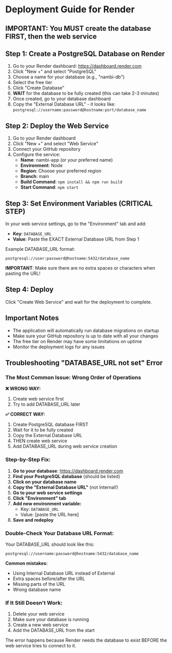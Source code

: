 # Deployment Guide for Render

## IMPORTANT: You MUST create the database FIRST, then the web service

## Step 1: Create a PostgreSQL Database on Render

1. Go to your Render dashboard: https://dashboard.render.com
2. Click "New +" and select "PostgreSQL"
3. Choose a name for your database (e.g., "nambi-db")
4. Select the free tier
5. Click "Create Database"
6. **WAIT** for the database to be fully created (this can take 2-3 minutes)
7. Once created, go to your database dashboard
8. Copy the "External Database URL" - it looks like:
   `postgresql://username:password@hostname:port/database_name`

## Step 2: Deploy the Web Service

1. Go to your Render dashboard
2. Click "New +" and select "Web Service"
3. Connect your GitHub repository
4. Configure the service:
   - **Name**: nambi-app (or your preferred name)
   - **Environment**: Node
   - **Region**: Choose your preferred region  
   - **Branch**: main
   - **Build Command**: `npm install && npm run build`
   - **Start Command**: `npm start`

## Step 3: Set Environment Variables (CRITICAL STEP)

In your web service settings, go to the "Environment" tab and add:

- **Key**: `DATABASE_URL`
- **Value**: Paste the EXACT External Database URL from Step 1

Example DATABASE_URL format:
```
postgresql://user:password@hostname:5432/database_name
```

**IMPORTANT**: Make sure there are no extra spaces or characters when pasting the URL!

## Step 4: Deploy

Click "Create Web Service" and wait for the deployment to complete.

## Important Notes

- The application will automatically run database migrations on startup
- Make sure your GitHub repository is up to date with all your changes
- The free tier on Render may have some limitations on uptime
- Monitor the deployment logs for any issues

## Troubleshooting "DATABASE_URL not set" Error

### The Most Common Issue: Wrong Order of Operations

**❌ WRONG WAY:**
1. Create web service first
2. Try to add DATABASE_URL later

**✅ CORRECT WAY:**
1. Create PostgreSQL database FIRST
2. Wait for it to be fully created
3. Copy the External Database URL
4. THEN create web service
5. Add DATABASE_URL during web service creation

### Step-by-Step Fix:

1. **Go to your database**: https://dashboard.render.com
2. **Find your PostgreSQL database** (should be listed)
3. **Click on your database name**
4. **Copy the "External Database URL"** (not Internal!)
5. **Go to your web service settings**
6. **Click "Environment" tab**
7. **Add new environment variable:**
   - Key: `DATABASE_URL`
   - Value: [paste the URL here]
8. **Save and redeploy**

### Double-Check Your Database URL Format:

Your DATABASE_URL should look like this:
```
postgresql://username:password@hostname:5432/database_name
```

**Common mistakes:**
- Using Internal Database URL instead of External
- Extra spaces before/after the URL
- Missing parts of the URL
- Wrong database name

### If It Still Doesn't Work:

1. Delete your web service
2. Make sure your database is running
3. Create a new web service
4. Add the DATABASE_URL from the start

The error happens because Render needs the database to exist BEFORE the web service tries to connect to it.